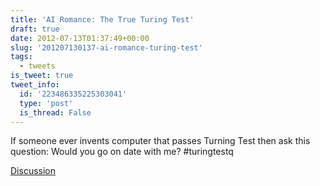 ```yaml
---
title: 'AI Romance: The True Turing Test'
draft: true
date: 2012-07-13T01:37:49+00:00
slug: '201207130137-ai-romance-turing-test'
tags:
  - tweets
is_tweet: true
tweet_info:
  id: '223486335225303041'
  type: 'post'
  is_thread: False
---
```




If someone ever invents computer that passes Turning Test then ask this question: Would you go on date with me? #turingtestq

[Discussion](https://x.com/sytelus/status/223486335225303041)
